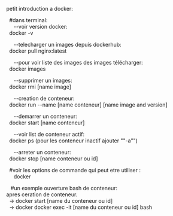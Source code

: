 petit introduction a docker:

&nbsp;&nbsp;#dans terminal:<br>
&nbsp;&nbsp;&nbsp;&nbsp;&nbsp;--voir version docker:<br>
&nbsp;&nbsp;docker -v

&nbsp;&nbsp;&nbsp;&nbsp;&nbsp;--telecharger un images depuis dockerhub: <br> 
&nbsp;&nbsp;docker pull nginx:latest

&nbsp;&nbsp;&nbsp;&nbsp;&nbsp;--pour voir liste des images des images télécharger: <br>
&nbsp;&nbsp;docker images

&nbsp;&nbsp;&nbsp;&nbsp;&nbsp;--supprimer un images: <br>
&nbsp;&nbsp;docker rmi [name image]

&nbsp;&nbsp;&nbsp;&nbsp;&nbsp;--creation de conteneur: <br>
&nbsp;&nbsp;docker run --name [name conteneur] [name image and version] 

&nbsp;&nbsp;&nbsp;&nbsp;&nbsp;--demarrer un conteneur: <br>
&nbsp;&nbsp;docker start [name conteneur]

&nbsp;&nbsp;&nbsp;&nbsp;&nbsp;--voir list de conteneur actif: <br>
&nbsp;&nbsp;docker ps (pour les conteneur inactif ajouter ""-a"")

&nbsp;&nbsp;&nbsp;&nbsp;&nbsp;--arreter un conteneur:<br>
&nbsp;&nbsp;docker stop [name conteneur ou id]

&nbsp;&nbsp;#voir les options de commande qui peut etre utiliser :<br>
&nbsp;&nbsp;&nbsp;&nbsp;&nbsp;docker 

&nbsp;&nbsp;&nbsp;#un exemple ouverture bash de conteneur: <br>
apres ceration de conteneur.<br>
&nbsp;&nbsp;-> docker start [name du conteneur ou id] <br>
&nbsp;&nbsp;-> docker docker exec -it [name du conteneur ou id] bash

